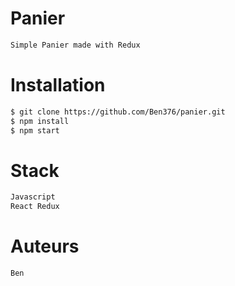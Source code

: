 # Panier
```sh
Simple Panier made with Redux
```

# Installation
```sh
$ git clone https://github.com/Ben376/panier.git
$ npm install
$ npm start
```

# Stack
```sh
Javascript
React Redux

```

# Auteurs
```sh
Ben
```